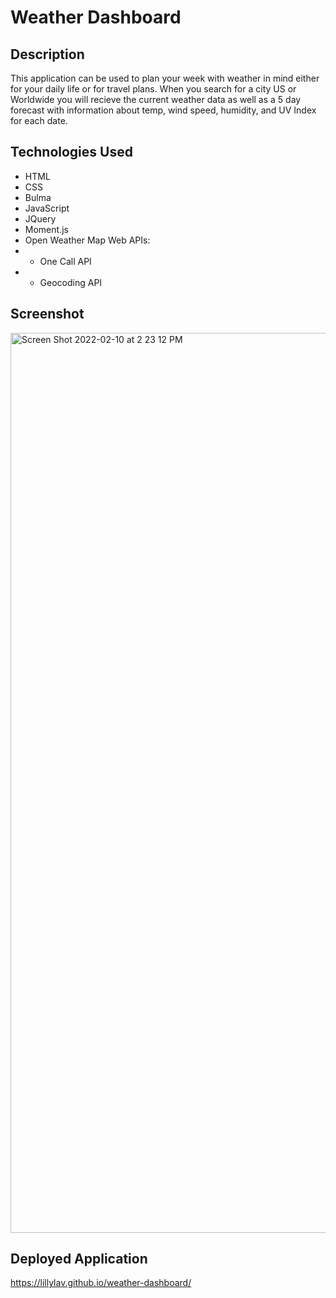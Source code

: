 # Weather Dashboard

## Description
This application can be used to plan your week with weather in mind either for your daily life or for travel plans. When you search for a city US or Worldwide you will recieve the current weather data as well as a 5 day forecast with information about temp, wind speed, humidity, and UV Index for each date.

## Technologies Used
- HTML
- CSS
- Bulma
- JavaScript
- JQuery
- Moment.js
- Open Weather Map Web APIs:
- - One Call API 
- - Geocoding API

## Screenshot
<img width="1440" alt="Screen Shot 2022-02-10 at 2 23 12 PM" src="https://user-images.githubusercontent.com/93904532/153499068-326cf56f-cf1d-4703-8d6b-79907930a8a0.png">

## Deployed Application
https://lillylav.github.io/weather-dashboard/
